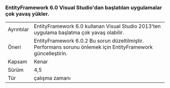 ### <a name="entityframework-60-loads-very-slowly-in-apps-launched-from-visual-studio"></a>EntityFramework 6.0 Visual Studio'dan başlatılan uygulamalar çok yavaş yükler.

|   |   |
|---|---|
|Ayrıntılar|EntityFramework 6.0 kullanan Visual Studio 2013'ten uygulama başlatma çok yavaş olabilir.|
|Öneri|EntityFramework 6.0.2 Bu sorun düzeltilmiştir. Performans sorunu önlemek için EntityFramework güncelleştirin.|
|Kapsam|Kenar|
|Sürüm|4,5|
|Tür|çalışma zamanı|

